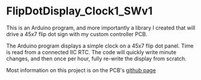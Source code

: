 # FlipDotDisplay_Clock1_SWv1
This is an Arduino program, and more importantly a library I created that will drive a 45x7 flip dot sign with my custom controller PCB.

The Arduino program displays a simple clock on a 45x7 flip dot panel. Time is read from a connected IIC RTC. The code will quickly write minute changes, and then once per hour, fully re-write the display from scratch.

Most information on this project is on the PCB's [github page](https://github.com/hshutan/45x7-flipdot-controller)
